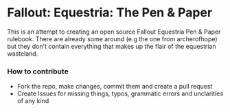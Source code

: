 # Fallout: Equestria: The Pen &amp; Paper
This is an attempt to creating an open source Fallout Equestria Pen &amp; Paper rulebook. There are already some around (e.g the one from archerofhope) but they don't contain everything that makes up the flair of the equestrian wasteland.
### How to contribute
* Fork the repo, make changes, commit them and create a pull request
* Create Issues for missing things, typos, grammatic errors and unclarities of any kind